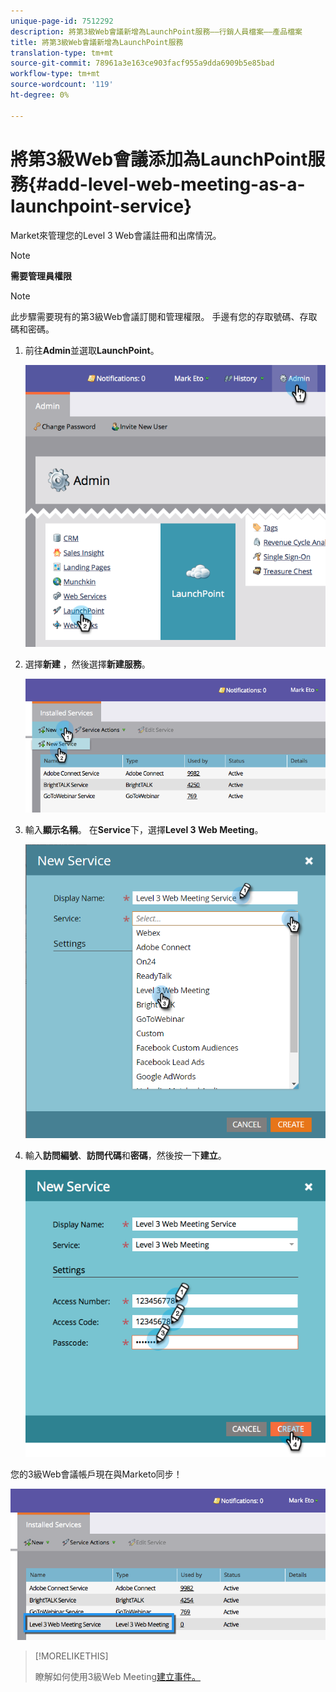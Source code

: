 ```yaml
---
unique-page-id: 7512292
description: 將第3級Web會議新增為LaunchPoint服務——行銷人員檔案——產品檔案
title: 將第3級Web會議新增為LaunchPoint服務
translation-type: tm+mt
source-git-commit: 78961a3e163ce903facf955a9dda6909b5e85bad
workflow-type: tm+mt
source-wordcount: '119'
ht-degree: 0%

---
```



# 將第3級Web會議添加為LaunchPoint服務{#add-level-web-meeting-as-a-launchpoint-service}

Market來管理您的Level 3 Web會議註冊和出席情況。

>[!NOTE]
>
>**需要管理員權限**

>[!NOTE]
>
>此步驟需要現有的第3級Web會議訂閱和管理權限。 手邊有您的存取號碼、存取碼和密碼。

1. 前往&#x200B;**Admin**&#x200B;並選取&#x200B;**LaunchPoint**。

   ![](assets/image2015-4-23-10-3a5-3a12.png)

1. 選擇&#x200B;**新建** ，然後選擇&#x200B;**新建服務**。

   ![](assets/level-3-web-meeting-new-service.png)

1. 輸入&#x200B;**顯示名稱**。 在&#x200B;**Service**&#x200B;下，選擇&#x200B;**Level 3 Web Meeting**。

   ![](assets/new-service-level-3.png)

1. 輸入&#x200B;**訪問編號**、**訪問代碼**&#x200B;和&#x200B;**密碼**，然後按一下&#x200B;**建立**。

   ![](assets/image2015-4-23-10-3a10-3a26.png)

您的3級Web會議帳戶現在與Marketo同步！

![](assets/level-3-web-meeting.png)

>[!MORELIKETHIS]
>
>瞭解如何使用3級Web Meeting[建立事件。](/help/marketo/product-docs/demand-generation/events/create-an-event/create-an-event-with-level-3-web-meeting.md)
